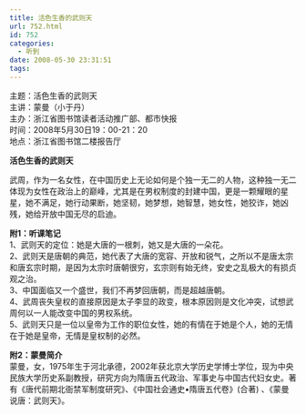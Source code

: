 ```yaml
---
title: 活色生香的武则天
url: 752.html
id: 752
categories:
  - 听到
date: 2008-05-30 23:31:51
tags:
---
```


主题：活色生香的武则天  
主讲：蒙曼（小于丹）  
主办：浙江省图书馆读者活动推广部、都市快报  
时间：2008年5月30日19：00-21：20  
地点：浙江省图书馆二楼报告厅  
  

**活色生香的武则天**

  
武周，作为一名女性，在中国历史上无论如何是个独一无二的人物，这种独一无二体现为女性在政治上的巅峰，尤其是在男权制度的封建中国，更是一颗耀眼的星星，她不满足，她行动果断，她坚韧，她梦想，她智慧，她女性，她狡诈，她凶残，她给开放中国无尽的启迪。  
  
**附1：听课笔记**  
1、武则天的定位：她是大唐的一根刺，她又是大唐的一朵花。  
2、武则天是唐朝的典范，她代表了大唐的宽容、开放和锐气，之所以不是唐太宗和唐玄宗时期，是因为太宗时唐朝很穷，玄宗则有始无终，安史之乱极大的有损贞观之治。  
3、中国面临又一个盛世，我们不再梦回唐朝，而是超越唐朝。  
4、武周丧失皇权的直接原因是太子李显的政变，根本原因则是文化冲突，试想武周何以一人能改变中国的男权系统。  
5、武则天只是一位以皇帝为工作的职位女性，她的有情在于她是个人，她的无情在于她是皇帝，无情是皇权制的必然。  
  
**附2：蒙曼简介**  
蒙曼，女，1975年生于河北承德，2002年获北京大学历史学博士学位，现为中央民族大学历史系副教授，研究方向为隋唐五代政治、军事史与中国古代妇女史。著有《唐代前期北衙禁军制度研究》、《中国社会通史•隋唐五代卷》(合著) 、《蒙曼说唐：武则天》。